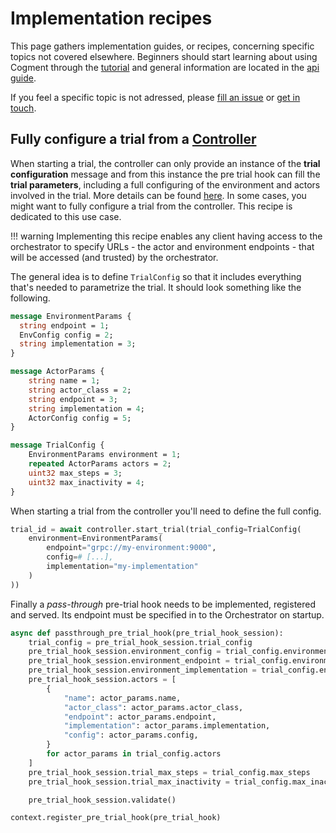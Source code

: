 # Implementation recipes

This page gathers implementation guides, or recipes, concerning specific topics not covered elsewhere. Beginners should start learning about using Cogment through the [tutorial](../cogment/tutorial/introduction.md) and general information are located in the [api guide](../cogment/cogment-api-guide.md).

If you feel a specific topic is not adressed, please [fill an issue](https://github.com/cogment/cogment-doc/issues/new/choose) or [get in touch](../support/community-channels.md).

## Fully configure a trial from a [**Controller**](../concepts/core-concepts.md#controller)

When starting a trial, the controller can only provide an instance of the **trial configuration** message and from this instance the pre trial hook can fill the **trial parameters**, including a full configuring of the environment and actors involved in the trial. More details can be found [here](./cogment-api-guide.md#pre-trial-hook). In some cases, you might want to fully configure a trial from the controller. This recipe is dedicated to this use case.

<!-- prettier-ignore -->
!!! warning
    Implementing this recipe enables any client having access to the orchestrator to specify URLs - the actor and environment endpoints - that will be accessed (and trusted) by the orchestrator.

The general idea is to define `TrialConfig` so that it includes everything that's needed to parametrize the trial. It should look something like the following.

```proto
message EnvironmentParams {
  string endpoint = 1;
  EnvConfig config = 2;
  string implementation = 3;
}

message ActorParams {
    string name = 1;
    string actor_class = 2;
    string endpoint = 3;
    string implementation = 4;
    ActorConfig config = 5;
}

message TrialConfig {
    EnvironmentParams environment = 1;
    repeated ActorParams actors = 2;
    uint32 max_steps = 3;
    uint32 max_inactivity = 4;
}
```

When starting a trial from the controller you'll need to define the full config.

```python
trial_id = await controller.start_trial(trial_config=TrialConfig(
    environment=EnvironmentParams(
        endpoint="grpc://my-environment:9000",
        config=# [...],
        implementation="my-implementation"
    )
))
```

Finally a _pass-through_ pre-trial hook needs to be implemented, registered and served. Its endpoint must be specified in to the Orchestrator on startup.

```python
async def passthrough_pre_trial_hook(pre_trial_hook_session):
    trial_config = pre_trial_hook_session.trial_config
    pre_trial_hook_session.environment_config = trial_config.environment.config
    pre_trial_hook_session.environment_endpoint = trial_config.environment.endpoint
    pre_trial_hook_session.environment_implementation = trial_config.environment.implementation
    pre_trial_hook_session.actors = [
        {
            "name": actor_params.name,
            "actor_class": actor_params.actor_class,
            "endpoint": actor_params.endpoint,
            "implementation": actor_params.implementation,
            "config": actor_params.config,
        }
        for actor_params in trial_config.actors
    ]
    pre_trial_hook_session.trial_max_steps = trial_config.max_steps
    pre_trial_hook_session.trial_max_inactivity = trial_config.max_inactivity

    pre_trial_hook_session.validate()

context.register_pre_trial_hook(pre_trial_hook)
```
